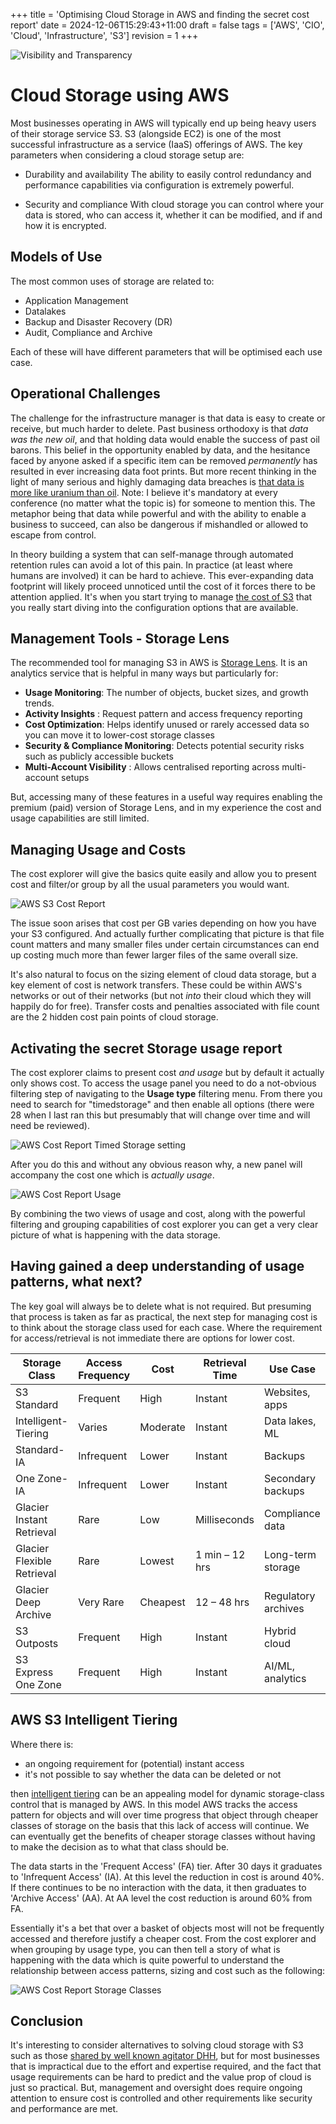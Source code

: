 +++
title = 'Optimising Cloud Storage in AWS and finding the secret cost report'
date = 2024-12-06T15:29:43+11:00
draft = false
tags = ['AWS', 'CIO', 'Cloud', 'Infrastructure', 'S3']
revision = 1
+++

![Visibility and Transparency](https://toobstar.github.io/images/caveman_light.jpg)

# Cloud Storage using AWS

Most businesses operating in AWS will typically end up being heavy users of their storage service S3.  S3 (alongside EC2) is one of the most successful infrastructure as a service (IaaS) offerings of AWS.  The key parameters when considering a cloud storage setup are:

- Durability and availability
The ability to easily control redundancy and performance capabilities via configuration is extremely powerful.  

- Security and compliance
With cloud storage you can control where your data is stored, who can access it, whether it can be modified, and if and how it is encrypted.  

## Models of Use

The most common uses of storage are related to:

- Application Management
- Datalakes 
- Backup and Disaster Recovery (DR)
- Audit, Compliance and Archive

Each of these will have different parameters that will be optimised each use case.

## Operational Challenges

The challenge for the infrastructure manager is that data is easy to create or receive, but much harder to delete. Past business orthodoxy is that *data was the new oil*, and that holding data would enable the success of past oil barons.  This belief in the opportunity enabled by data, and the hesitance faced by anyone asked if a specific item can be removed *permanently* has resulted in ever increasing data foot prints. But more recent thinking in the light of many serious and highly damaging data breaches is [that data is more like uranium than oil](https://www.google.com/search?q=data+is+the+new+uranium).   Note: I believe it's mandatory at every conference (no matter what the topic is) for someone to mention this.  The metaphor being that data while powerful and with the ability to enable a business to succeed, can also be dangerous if mishandled or allowed to escape from control. 

In theory building a system that can self-manage through automated retention rules can avoid a lot of this pain. In practice (at least where humans are involved) it can be hard to achieve.  This ever-expanding data footprint will likely proceed unnoticed until the cost of it forces there to be attention applied.  It's when you start trying to manage [the cost of S3](https://docs.aws.amazon.com/AmazonS3/latest/userguide/aws-usage-report-understand.html) that you really start diving into the configuration options that are available. 
 
## Management Tools - Storage Lens

The recommended tool for managing S3 in AWS is [Storage Lens](https://aws.amazon.com/s3/storage-lens/).  It is an analytics service that is helpful in many ways but particularly for:

- **Usage Monitoring**: The number of objects, bucket sizes, and growth trends.
- **Activity Insights** : Request pattern and access frequency reporting
- **Cost Optimization**: Helps identify unused or rarely accessed data so you can move it to lower-cost storage classes
- **Security & Compliance Monitoring**: Detects potential security risks such as publicly accessible buckets
- **Multi-Account Visibility** : Allows centralised reporting across multi-account setups

But, accessing many of these features in a useful way requires enabling the premium (paid) version of Storage Lens, and in my experience the cost and usage capabilities are still limited.

## Managing Usage and Costs

The cost explorer will give the basics quite easily and allow you to present cost and filter/or group by all the usual parameters you would want.

![AWS S3 Cost Report](https://toobstar.github.io/images/aws_s3_cost.jpg)

The issue soon arises that cost per GB varies depending on how you have your S3 configured.  And actually further complicating that picture is that file count matters and many smaller files under certain circumstances can end up costing much more than fewer larger files of the same overall size. 

It's also natural to focus on the sizing element of cloud data storage, but a key element of cost is network transfers.  These could be within AWS's networks or out of their networks (but not *into* their cloud which they will happily do for free).  Transfer costs and penalties associated with file count are the 2 hidden cost pain points of cloud storage. 

## Activating the secret Storage usage report

The cost explorer claims to present cost *and usage* but by default it actually only shows cost. To access the usage panel you need to do a not-obvious filtering step of navigating to the **Usage type** filtering menu.  From there you need to search for "timedstorage" and then enable all options (there were 28 when I last ran this but presumably that will change over time and will need be reviewed). 

![AWS Cost Report Timed Storage setting](https://toobstar.github.io/images/aws_cost_timedstorage.jpg)

After you do this and without any obvious reason why, a new panel will accompany the cost one which is *actually usage*.

![AWS Cost Report Usage](https://toobstar.github.io/images/aws_s3_usage.jpg)

By combining the two views of usage and cost, along with the powerful filtering and grouping capabilities of cost explorer you can get a very clear picture of what is happening with the data storage. 

## Having gained a deep understanding of usage patterns, what next?

The key goal will always be to delete what is not required.  But presuming that process is taken as far as practical, the next step for managing cost is to think about the storage class used for each case.  Where the requirement for access/retrieval is not immediate there are options for lower cost.


| Storage Class              | Access Frequency | Cost     | Retrieval Time | Use Case            |
|----------------------------|------------------|----------|----------------|---------------------|
| S3 Standard                | Frequent         | High     | Instant        | Websites, apps      |
| Intelligent-Tiering        | Varies           | Moderate | Instant        | Data lakes, ML      |
| Standard-IA                | Infrequent       | Lower    | Instant        | Backups             |
| One Zone-IA                | Infrequent       | Lower    | Instant        | Secondary backups   |
| Glacier Instant Retrieval  | Rare             | Low      | Milliseconds   | Compliance data     |
| Glacier Flexible Retrieval | Rare             | Lowest   | 1 min – 12 hrs | Long-term storage   |
| Glacier Deep Archive       | Very Rare        | Cheapest | 12 – 48 hrs    | Regulatory archives |
| S3 Outposts                | Frequent         | High     | Instant        | Hybrid cloud        |
| S3 Express One Zone        | Frequent         | High     | Instant        | AI/ML, analytics    |

## AWS S3 Intelligent Tiering

Where there is:
- an ongoing requirement for (potential) instant access
- it's not possible to say whether the data can be deleted or not

then [intelligent tiering](https://aws.amazon.com/s3/storage-classes/intelligent-tiering/) can be an appealing model for dynamic storage-class control that is managed by AWS. In this model AWS tracks the access pattern for objects and will over time progress that object through cheaper classes of storage on the basis that this lack of access will continue.  We can eventually get the benefits of cheaper storage classes without having to make the decision as to what that class should be.

The data starts in the 'Frequent Access' (FA) tier.  After 30 days it graduates to 'Infrequent Access' (IA).  At this level the reduction in cost is around 40%.  If there continues to be no interaction with the data, it then graduates to 'Archive Access' (AA).  At AA level the cost reduction is around 60% from FA.

Essentially it's a bet that over a basket of objects most will not be frequently accessed and therefore justify a cheaper cost. From the cost explorer and when grouping by usage type, you can then tell a story of what is happening with the data which is quite powerful to understand the relationship between access patterns, sizing and cost such as the following:

![AWS Cost Report Storage Classes](https://toobstar.github.io/images/aws_s3_storage_classes.jpg)

## Conclusion

It's interesting to consider alternatives to solving cloud storage with S3 such as those [shared by well known agitator DHH](https://world.hey.com/dhh/it-s-five-grand-a-day-to-miss-our-s3-exit-b8293563), but for most businesses that is impractical due to the effort and expertise required, and the fact that usage requirements can be hard to predict and the value prop of cloud is just so practical. But, management and oversight does require ongoing attention to ensure cost is controlled and other requirements like security and performance are met.











